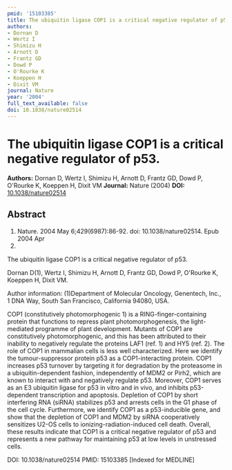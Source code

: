 ```yaml
---
pmid: '15103385'
title: The ubiquitin ligase COP1 is a critical negative regulator of p53.
authors:
- Dornan D
- Wertz I
- Shimizu H
- Arnott D
- Frantz GD
- Dowd P
- O'Rourke K
- Koeppen H
- Dixit VM
journal: Nature
year: '2004'
full_text_available: false
doi: 10.1038/nature02514
---
```


# The ubiquitin ligase COP1 is a critical negative regulator of p53.
**Authors:** Dornan D, Wertz I, Shimizu H, Arnott D, Frantz GD, Dowd P, O'Rourke K, Koeppen H, Dixit VM
**Journal:** Nature (2004)
**DOI:** [10.1038/nature02514](https://doi.org/10.1038/nature02514)

## Abstract

1. Nature. 2004 May 6;429(6987):86-92. doi: 10.1038/nature02514. Epub 2004 Apr
21.

The ubiquitin ligase COP1 is a critical negative regulator of p53.

Dornan D(1), Wertz I, Shimizu H, Arnott D, Frantz GD, Dowd P, O'Rourke K,
Koeppen H, Dixit VM.

Author information:
(1)Department of Molecular Oncology, Genentech, Inc., 1 DNA Way, South San
Francisco, California 94080, USA.

COP1 (constitutively photomorphogenic 1) is a RING-finger-containing protein
that functions to repress plant photomorphogenesis, the light-mediated programme
of plant development. Mutants of COP1 are constitutively photomorphogenic, and
this has been attributed to their inability to negatively regulate the proteins
LAF1 (ref. 1) and HY5 (ref. 2). The role of COP1 in mammalian cells is less well
characterized. Here we identify the tumour-suppressor protein p53 as a
COP1-interacting protein. COP1 increases p53 turnover by targeting it for
degradation by the proteasome in a ubiquitin-dependent fashion, independently of
MDM2 or Pirh2, which are known to interact with and negatively regulate p53.
Moreover, COP1 serves as an E3 ubiquitin ligase for p53 in vitro and in vivo,
and inhibits p53-dependent transcription and apoptosis. Depletion of COP1 by
short interfering RNA (siRNA) stabilizes p53 and arrests cells in the G1 phase
of the cell cycle. Furthermore, we identify COP1 as a p53-inducible gene, and
show that the depletion of COP1 and MDM2 by siRNA cooperatively sensitizes U2-OS
cells to ionizing-radiation-induced cell death. Overall, these results indicate
that COP1 is a critical negative regulator of p53 and represents a new pathway
for maintaining p53 at low levels in unstressed cells.

DOI: 10.1038/nature02514
PMID: 15103385 [Indexed for MEDLINE]
